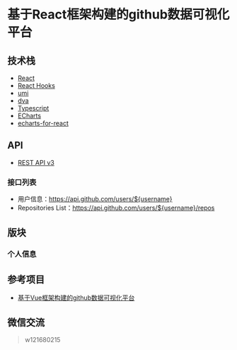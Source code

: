 # 基于React框架构建的github数据可视化平台

## 技术栈
* [React](https://www.reactjs.org/)
* [React Hooks](https://reactjs.org/docs/hooks-intro.html)
* [umi](https://umijs.org/zh/)
* [dva](https://dvajs.com/)
* [Typescript](http://www.typescriptlang.org/)
* [ECharts](https://www.echartsjs.com/index.html)
* [echarts-for-react](https://www.npmjs.com/package/echarts-for-react)

## API
* [REST API v3](https://developer.github.com/v3/)
### 接口列表
* 用户信息：https://api.github.com/users/${username}
* Repositories List：https://api.github.com/users/${username}/repos


## 版块

### 个人信息


## 参考项目
* [基于Vue框架构建的github数据可视化平台](https://github.com/HongqingCao/GitDataV)

## 微信交流
> w121680215


